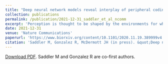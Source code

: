 ```yaml
---
title: "Deep neural network models reveal interplay of peripheral coding and stimulus statistics in pitch perception"
collection: publications
permalink: /publication/2021-12-31_saddler_et_al_ncomm
excerpt: 'Perception is thought to be shaped by the environments for which organisms are optimized. These influences are difficult to test in biological organisms but may be revealed by machine perceptual systems optimized under different conditions. We investigated environmental and physiological influences on pitch perception, whose properties are commonly linked to peripheral neural coding limits. We first trained artificial neural networks to estimate fundamental frequency from biologically faithful cochlear representations of natural sounds. The best-performing networks replicated many characteristics of human pitch judgments. To probe the origins of these characteristics, we then optimized networks given altered cochleae or sound statistics. Human-like behavior emerged only when cochleae had high temporal fidelity and when models were optimized for naturalistic sounds. The results suggest pitch perception is critically shaped by the constraints of natural environments in addition to those of the cochlea, illustrating the use of artificial neural networks to reveal underpinnings of behavior.'
date: 2021-12-31
venue: 'Nature Communications'
paperurl: 'https://www.biorxiv.org/content/10.1101/2020.11.19.389999v4'
citation: 'Saddler M, Gonzalez R, McDermott JH (in press). &quot;Deep neural network models reveal interplay of peripheral coding and stimulus statistics in pitch perception.&quot; <i>Nature Communications</i>.'
---
```

[Download PDF](https://arxiv.org/pdf/2011.10706.pdf). Saddler M and Gonzalez R are co-first authors.
